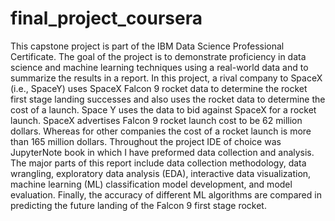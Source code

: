 # final_project_coursera
This capstone project is part of the IBM Data Science Professional Certificate. The
goal of the project is to demonstrate proficiency in data science and machine
learning techniques using a real-world data and to summarize the results in a
report.
In this project, a rival company to SpaceX (i.e., SpaceY) uses SpaceX Falcon 9 rocket
data to determine the rocket first stage landing successes and also uses the rocket
data to determine the cost of a launch. Space Y uses the data to bid against SpaceX
for a rocket launch. SpaceX advertises Falcon 9 rocket launch cost to be 62 million
dollars.
Whereas for other companies the cost of a rocket launch is more than 165 million
dollars. Throughout the project IDE of choice was JupyterNote book in which I have preformed data collection and analysis.
The major parts of this report include data collection methodology, data wrangling,
exploratory data analysis (EDA), interactive data visualization, machine learning
(ML) classification model development, and model evaluation. Finally, the accuracy
of different ML algorithms are compared in predicting the future landing of the
Falcon 9 first stage rocket.

